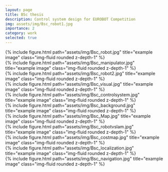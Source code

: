 ```yaml
---
layout: page
title: BSc thesis
description: Control system design for EUROBOT Competition
img: assets/img/Bsc_robot1.jpg
importance: 2
category: work
selected: true
---
```

<div class="row">
    <div class="col-sm mt-3 mt-md-0">
        {% include figure.html path="assets/img/Bsc_robot.jpg" title="example image" class="img-fluid rounded z-depth-1" %}
    </div>
</div>

<div class="row">
    <div class="col-sm mt-3 mt-md-0">
        {% include figure.html path="assets/img/Bsc_manipulator.jpg" title="example image" class="img-fluid rounded z-depth-1" %}
    </div>
    <div class="col-sm mt-3 mt-md-0">
        {% include figure.html path="assets/img/Bsc_robot2.jpg" title="example image" class="img-fluid rounded z-depth-1" %}
    </div>
    <div class="col-sm mt-3 mt-md-0">
        {% include figure.html path="assets/img/Bsc_visual.jpg" title="example image" class="img-fluid rounded z-depth-1" %}
    </div>
</div>
<div class="caption">

</div>


<div class="row">
    <div class="col-sm mt-3 mt-md-0">
        {% include figure.html path="assets/img/Bsc_controlsystem.jpg" title="example image" class="img-fluid rounded z-depth-1" %}
    </div>
</div>
<div class="caption">
</div>

<div class="row">
    <div class="col-sm mt-3 mt-md-0">
        {% include figure.html path="assets/img/Bsc_background.jpg" title="example image" class="img-fluid rounded z-depth-1" %}
    </div>
    <div class="col-sm mt-3 mt-md-0">
        {% include figure.html path="assets/img/Bsc_Map.jpg" title="example image" class="img-fluid rounded z-depth-1" %}
    </div>
    <div class="col-sm mt-3 mt-md-0">
        {% include figure.html path="assets/img/Bsc_robotvslam.jpg" title="example image" class="img-fluid rounded z-depth-1" %}
    </div>
</div>


<div class="row">
    <div class="col-sm mt-3 mt-md-0">
        {% include figure.html path="assets/img/Bsc_costmap.jpg" title="example image" class="img-fluid rounded z-depth-1" %}
    </div>
</div>
<div class="row">
    <div class="col-sm mt-3 mt-md-0">
        {% include figure.html path="assets/img/Bsc_localization.jpg" title="example image" class="img-fluid rounded z-depth-1" %}
    </div>
</div>
<div class="row">
    <div class="col-sm mt-3 mt-md-0">
        {% include figure.html path="assets/img/Bsc_navigation.jpg" title="example image" class="img-fluid rounded z-depth-1" %}
    </div>
</div>
